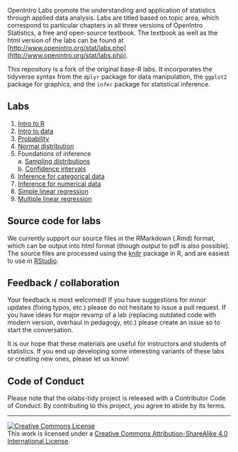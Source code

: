 OpenIntro Labs promote the understanding and application of statistics through  applied data analysis.
Labs are titled based on topic area, which correspond to  particular chapters in all three versions of OpenIntro Statistics, a free and  open-source textbook.
The textbook as well as the html version of the labs can be found at [http://www.openintro.org/stat/labs.php](http://www.openintro.org/stat/labs.php).

This repository is a fork of the original base-R labs.
It incorporates the tidyverse syntax from the `dplyr` package for data manipulation, the `ggplot2` package for graphics, and the `infer` package for statistical inference.

## Labs

1. [Intro to R](http://sarsteg.github.io/oilabs-tidy/01_intro_to_r/intro_to_r.html)
2. [Intro to data](http://sarsteg.github.io/oilabs-tidy/02_intro_to_data/intro_to_data.html)
4. [Probability](http://sarsteg.github.io/oilabs-tidy/03_probability/probability.html)
3. [Normal distribution](http://sarsteg.github.io/oilabs-tidy/04_normal_distribution/normal_distribution.html)
5. Foundations of inference  
  a. [Sampling distributions](https://sarsteg.shinyapps.io/sampling_distributions/)  
  b. [Confidence intervals](https://sarsteg.shinyapps.io/confidence_intervals/)
6. [Inference for categorical data](https://sarsteg.shinyapps.io/inf_for_categorical_data/)
7. [Inference for numerical data](http://.github.io/oilabs-tidy/07_inf_for_numerical_data/inf_for_numerical_data.html)
8. [Simple linear regression](http://sarsteg.github.io/oilabs-tidy/08_simple_regression/simple_regression.html)
9. [Multiple linear regression](http://sarsteg.github.io/oilabs-tidy/09_multiple_regression/multiple_regression.html)

## Source code for labs

We currently support our source files in the RMarkdown (.Rmd) format, which can be output into html format (though output to pdf is also possible).
The source files are processed using the [knitr](http://yihui.name/knitr/) package in R, and are easiest to use in [RStudio](https://www.rstudio.com/products/rstudio/download/).

## Feedback / collaboration

Your feedback is most welcomed! If you have suggestions for minor updates (fixing typos, etc.) please do not hesitate to issue a pull request.
If you have ideas for major revamp of a lab (replacing outdated code with modern version, overhaul in  pedagogy, etc.) please create an issue so to start the conversation.

It is our hope that these materials are useful for instructors and students of  statistics.
If you end up developing some interesting variants of these labs or  creating new ones, please let us know!

## Code of Conduct

Please note that the oilabs-tidy project is released with a Contributor Code of Conduct.
By contributing to this project, you agree to abide by its terms.

* * *

<a rel="license" href="http://creativecommons.org/licenses/by-sa/4.0/"><img alt="Creative Commons License" style="border-width:0" src="https://i.creativecommons.org/l/by-sa/4.0/88x31.png" /></a><br />This work is licensed under a <a rel="license" href="http://creativecommons.org/licenses/by-sa/4.0/">Creative Commons Attribution-ShareAlike 4.0 International License</a>.

